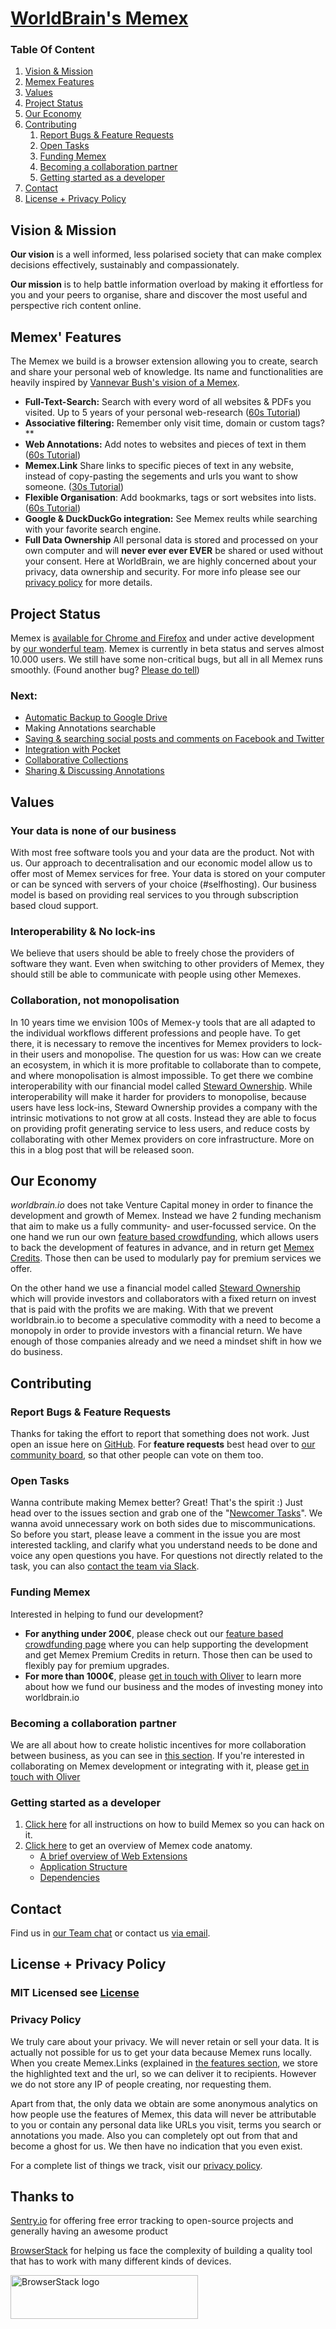 # <a id="worldbrain" href="#worldbrain">WorldBrain's Memex</a>

### Table Of Content

1. [Vision & Mission](#vision--mission)
1. [Memex Features](#memex-features)
1. [Values](#values)
1. [Project Status](#project-status)
1. [Our Economy](#our-economy)
1. [Contributing](#contributing)
    1. [Report Bugs & Feature Requests](#report-bugs--feature-requests)
    1. [Open Tasks](#open-tasks)
    1. [Funding Memex](#funding-memex)
    1. [Becoming a collaboration partner](#becoming-a-collaboration-partner)
    1. [Getting started as a developer](#getting-started-as-a-developer)
1. [Contact](#contact)
1. [License + Privacy Policy](#license--privacy-policy)


## Vision & Mission

**Our vision** is a well informed, less polarised society that can make complex decisions effectively, sustainably and compassionately. 

**Our mission** is to help battle information overload by making it effortless for you and your peers to organise, share and discover the most useful and perspective rich content online.

## Memex' Features
The Memex we build is a browser extension allowing you to create, search and share your personal web of knowledge.
Its name and functionalities are heavily inspired by [Vannevar Bush's vision of a Memex](http://memex.link/S1zVMgKzX/en.wikipedia.org/wiki/Memex). 

 - **Full-Text-Search:** Search with every word of all websites & PDFs you visited. Up to 5 years of your personal web-research ([60s Tutorial](https://www.youtube.com/watch?v=GwOMrTh_q9M))
 - **Associative filtering:** Remember only visit time, domain or custom tags?**
 - **Web Annotations:** Add notes to websites and pieces of text in them ([60s Tutorial](https://www.youtube.com/watch?v=uEMmZ77IltE&feature=youtu.be))
 - **Memex.Link** Share links to specific pieces of text in any website, instead of copy-pasting the segements and urls you want to show someone. ([30s Tutorial](https://www.youtube.com/watch?v=lLcOVTqsMC8))
 - **Flexible Organisation**: Add bookmarks, tags or sort websites into lists. ([60s Tutorial](https://www.youtube.com/watch?v=6BOKwluMjKg))
 - **Google & DuckDuckGo integration:** See Memex reults while searching with your favorite search engine. 
 - **Full Data Ownership** All personal data is stored and processed on your own computer and will **never ever ever EVER** be shared or used without your consent. Here at WorldBrain, we are highly concerned about your privacy, data ownership and security. For more info please see our [privacy policy](#privacy-policy) for more details.

## Project Status
Memex is [available for Chrome and Firefox](https://worldbrain.io) and under active development by [our wonderful team](https://worldbrain.io/team).
Memex is currently in beta status and serves almost 10.000 users. We still have some non-critical bugs, but all in all Memex runs smoothly. (Found another bug? [Please do tell](#report-bugs-&-feature-requests))

### Next:
- [Automatic Backup to Google Drive](https://worldbrain.io/product/cloud-backup/)
- Making Annotations searchable
- [Saving & searching social posts and comments on Facebook and Twitter](https://worldbrain.io/product/search_social_feeds/)
- [Integration with Pocket](https://worldbrain.io/product/integration-with-pocket)
- [Collaborative Collections](https://worldbrain.io/product/collaborative-collections/)
- [Sharing & Discussing Annotations](https://worldbrain.io/product/collaborative-annotations/)


## Values

### Your data is none of our business
With most free software tools you and your data are the product. Not with us. Our approach to decentralisation and our economic model allow us to offer most of Memex services for free. Your data is stored on your computer or can be synced with servers of your choice (#selfhosting). Our business model is based on providing real services to you through subscription based cloud support.

### Interoperability & No lock-ins
We believe that users should be able to freely chose the providers of software they want. Even when switching to other providers of Memex, they should still be able to communicate with people using other Memexes.

### Collaboration, not monopolisation
In 10 years time we envision 100s of Memex-y tools that are all adapted to the individual workflows different professions and people have. To get there, it is necessary to remove the incentives for Memex providers to lock-in their users and monopolise. 
The question for us was: How can we create an ecosystem, in which it is more profitable to collaborate than to compete, and where monopolisation is almost impossible. To get there we combine interoperability with our financial model called [Steward Ownership](https://blog.p2pfoundation.net/steward-ownership-is-capitalism-2-0/2018/05/11). While interoperability will make it harder for providers to monopolise, because users have less lock-ins, Steward Ownership provides a company with the intrinsic motivations to not grow at all costs. Instead they are able to focus on providing profit generating service to less users, and reduce costs by collaborating with other Memex providers on core infrastructure. More on this in a blog post that will be released soon. 

## Our Economy

*worldbrain.io* does not take Venture Capital money in order to finance the development and growth of Memex. 
Instead we have 2 funding mechanism that aim to make us a fully community- and user-focussed service. 
On the one hand we run our own [feature based crowdfunding](https://worldbrain.io/crowdfunding-memex/), which allows users to back the development of features in advance, and in return get [Memex Credits](https://worldbrain.io/memex-credits/). Those then can be used to modularly pay for premium services we offer.

On the other hand we use a financial model called [Steward Ownership](https://blog.p2pfoundation.net/steward-ownership-is-capitalism-2-0/2018/05/11) which will provide investors and collaborators with a fixed return on invest that is paid with the profits we are making. With that we prevent worldbrain.io to become a speculative commodity with a need to become a monopoly in order to provide investors with a financial return. We have enough of those companies already and we need a mindset shift in how we do business. 

## Contributing

### Report Bugs & Feature Requests

Thanks for taking the effort to report that something does not work. Just open an issue here on [GitHub](https://github.com/WorldBrain/Memex/issues/new).
For **feature requests** best head over to [our community board](https://worldbrain.helprace.com/s1-general/ideas), so that other people can vote on them too.

### Open Tasks

Wanna contribute making Memex better? Great! That's the spirit :)
Just head over to the issues section and grab one of the "[Newcomer Tasks](https://github.com/WorldBrain/Memex/issues?q=is%3Aissue+is%3Aopen+label%3A%22Newcomer+Task%22)". We wanna avoid unnecessary work on both sides due to miscommunications. So before you start, please leave a comment in the issue you are most interested tackling, and clarify what you understand needs to be done and voice any open questions you have. For questions not directly related to the task, you can also [contact the team via Slack](http://join-worldbrain.herokuapp.com/). 

### Funding Memex

Interested in helping to fund our development? 
- **For anything under 200€**, please check out our [feature based crowdfunding page]() where you can help supporting the development and get Memex Premium Credits in return. Those then can be used to flexibly pay for premium upgrades. 
- **For more than 1000€**, please [get in touch with Oliver](mailto:oli@worldbrain.io) to learn more about how we fund our business and the modes of investing money into worldbrain.io

### Becoming a collaboration partner

We are all about how to create holistic incentives for more collaboration between business, as you can see in [this section](#collaboration-not-monopolisation). If you're interested in collaborating on Memex development or integrating with it, please [get in touch with Oliver](mailto:oli@worldbrain.io)

### Getting started as a developer

1. [Click here](./GETTING-STARTED.md#installation) for all instructions on how to build Memex so you can hack on it.
2. [Click here](./GETTING-STARTED.md#code-overview) to get an overview of Memex code anatomy. 
    * [A brief overview of Web Extensions](./GETTING-STARTED.md#a-brief-overview-of-web-e)
    * [Application Structure](./GETTING-STARTED.md#application-structure)
    * [Dependencies](./GETTING-STARTED.md#dependencies)

## Contact

Find us in [our Team chat](https://join-worldbrain.herokuapp.com/) or contact us [via email](mailto:info@worldbrain.io).


## License + Privacy Policy

### MIT Licensed see [License](./License)

### Privacy Policy

We truly care about your privacy. We will never retain or sell your data. 
It is actually not possible for us to get your data because Memex runs locally. When you create Memex.Links (explained in [the features section](#memex-features), we store the highlighted text and the url, so we can deliver it to recipients. However we do not store any IP of people creating, nor requesting them. 

Apart from that, the only data we obtain are some anonymous analytics on how people use the features of Memex, this data will never be attributable to you or contain any personal data like URLs you visit, terms you search or annotations you made. Also you can completely opt out from that and become a ghost for us. We then have no indication that you even exist.

For a complete list of things we track, visit our [privacy policy](https://worldbrain.io/privacy-policy/).


## Thanks to
[Sentry.io](https://sentry.io) for offering free error tracking to open-source projects and generally having an awesome product

[BrowserStack](http://www.browserstack.com) for helping us face the complexity of building a quality tool that has to work with many different kinds of devices.

<img alt="BrowserStack logo" src="https://raw.githubusercontent.com/WorldBrain/Memex/develop/browserstack.png" width="300" height="70">
